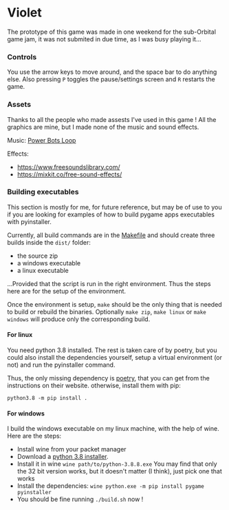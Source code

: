# Violet

The prototype of this game was made in one weekend for the sub-Orbital game jam,
it was not submited in due time, as I was busy playing it... 


### Controls

You use the arrow keys to move around, and the space bar to do
anything else. Also pressing `P` toggles the pause/settings screen
and `R` restarts the game.


### Assets

Thanks to all the people who made assests I've used in this game ! 
All the graphics are mine, but I made none of the music and sound effects.

Music: [Power Bots Loop](https://www.dl-sounds.com/royalty-free/power-bots-loop/)

Effects:
 - https://www.freesoundslibrary.com/
 - https://mixkit.co/free-sound-effects/
 
 
### Building executables

This section is mostly for me, for future reference, but may be of use
to you if you are looking for examples of how to build pygame apps executables
with pyinstaller.

Currently, all build commands are in the [Makefile](./Makefile) and should create
three builds inside the `dist/` folder: 

 - the source zip
 - a windows executable
 - a linux executable
 
...Provided that the script is run in the right environment.
Thus the steps here are for the setup of the environment.

Once the environment is setup, `make` should be the only thing that is needed
to build or rebuild the binaries. Optionally `make zip`, `make linux` or `make windows`
will produce only the corresponding build.

#### For linux

You need python 3.8 installed. The rest is taken care of by poetry, 
but you could also install the dependencies yourself, setup a virtual environment 
(or not) and run the pyinstaller command.

Thus, the only missing dependency is
[poetry](https://python-poetry.org), that you can get
from the instructions on their website.
otherwise, install them with pip:

```shell script
python3.8 -m pip install .
```

#### For windows

I build the windows executable on my linux machine, with the help of wine.
Here are the steps:
 - Install wine from your packet manager
 - Download a [python 3.8 installer](https://www.python.org/downloads/windows/).
 - Install it in wine `wine path/to/python-3.8.8.exe`
    You may find that only the 32 bit version works, but it doesn't matter (I think),
    just pick one that works
 - Install the dependencies: `wine python.exe -m pip install pygame pyinstaller`
 - You should be fine running `./build.sh` now !